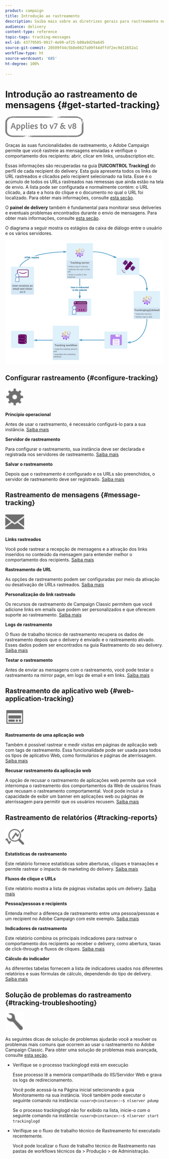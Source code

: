 ```yaml
---
product: campaign
title: Introdução ao rastreamento
description: Saiba mais sobre as diretrizes gerais para rastreamento no Adobe Campaign Classic.
audience: delivery
content-type: reference
topic-tags: tracking-messages
exl-id: 43779505-9917-4e99-af25-b00a9d29a645
source-git-commit: 20509f44c5b8e0827a09f44dffdf2ec9d11652a1
workflow-type: ht
source-wordcount: '685'
ht-degree: 100%

---
```


# Introdução ao rastreamento de mensagens {#get-started-tracking}

![](../../assets/common.svg)

Graças às suas funcionalidades de rastreamento, o Adobe Campaign permite que você rastreie as mensagens enviadas e verifique o comportamento dos recipients: abrir, clicar em links, unsubscription etc.

Essas informações são recuperadas na guia **[!UICONTROL Tracking]** do perfil de cada recipient do delivery. Esta guia apresenta todos os links de URL rastreados e clicados pelo recipient selecionado na lista. Esse é o acúmulo de todos os URLs rastreados nas remessas que ainda estão na tela de envio. A lista pode ser configurada e normalmente contém: o URL clicado, a data e a hora do clique e o documento no qual o URL foi localizado. Para obter mais informações, consulte [esta seção](../../platform/using/editing-a-profile.md#tracking-tab).

O **painel de delivery** também é fundamental para monitorar seus deliveries e eventuais problemas encontrados durante o envio de mensagens. Para obter mais informações, consulte [esta seção](delivery-dashboard.md).

O diagrama a seguir mostra os estágios da caixa de diálogo entre o usuário e os vários servidores.

![](assets/tracking-diagram.png)

## Configurar rastreamento {#configure-tracking}

<img src="assets/do-not-localize/icon-configure.svg" width="60px">

**Princípio operacional**

Antes de usar o rastreamento, é necessário configurá-lo para a sua instância. [Saiba mais](../../installation/using/deploying-an-instance.md#operating-principle)

**Servidor de rastreamento**

Para configurar o rastreamento, sua instância deve ser declarada e registrada nos servidores de rastreamento. [Saiba mais](../../installation/using/deploying-an-instance.md#tracking-server)

**Salvar o rastreamento**

Depois que o rastreamento é configurado e os URLs são preenchidos, o servidor de rastreamento deve ser registrado. [Saiba mais](../../installation/using/deploying-an-instance.md#saving-tracking)

## Rastreamento de mensagens {#message-tracking}

<img src="assets/do-not-localize/icon-message-tracking.svg" width="60px">

**Links rastreados**

Você pode rastrear a recepção de mensagens e a ativação dos links inseridos no conteúdo da mensagem para entender melhor o comportamento dos recipients. [Saiba mais](how-to-configure-tracked-links.md)

**Rastreamento de URL**

As opções de rastreamento podem ser configuradas por meio da ativação ou desativação de URLs rastreados. [Saiba mais](personalizing-url-tracking.md)

**Personalização do link rastreado**

Os recursos de rastreamento de Campaign Classic permitem que você adicione links em emails que podem ser personalizados e que oferecem suporte ao rastreamento. [Saiba mais](tracking-personalized-links.md)

**Logs de rastreamento**

O fluxo de trabalho técnico de rastreamento recupera os dados de rastreamento depois que o delivery é enviado e o rastreamento ativado. Esses dados podem ser encontrados na guia Rastreamento do seu delivery. [Saiba mais](accessing-the-tracking-logs.md)

**Testar o rastreamento**

Antes de enviar as mensagens com o rastreamento, você pode testar o rastreamento na mirror page, em logs de email e em links. [Saiba mais](testing-tracking.md)

## Rastreamento de aplicativo web {#web-application-tracking}

<img src="assets/do-not-localize/icon-web-app.svg" width="60px">

**Rastreamento de uma aplicação web**

Também é possível rastrear e medir visitas em páginas de aplicação web com tags de rastreamento. Essa funcionalidade pode ser usada para todos os tipos de aplicativo Web, como formulários e páginas de aterrissagem. [Saiba mais](../../web/using/tracking-a-web-application.md)

**Recusar rastreamento da aplicação web**

A opção de recusar o rastreamento de aplicações web permite que você interrompa o rastreamento dos comportamentos da Web de usuários finais que recusam o rastreamento comportamental. Você pode incluir a capacidade de exibir um banner em aplicações web ou páginas de aterrissagem para permitir que os usuários recusem. [Saiba mais](../../web/using/web-application-tracking-opt-out.md)

## Rastreamento de relatórios {#tracking-reports}

<img src="assets/do-not-localize/icon_monitor.svg" width="60px">

**Estatísticas de rastreamento**

Este relatório fornece estatísticas sobre aberturas, cliques e transações e permite rastrear o impacto de marketing do delivery. [Saiba mais](../../reporting/using/delivery-reports.md#tracking-statistics)

**Fluxos de clique e URLs**

Este relatório mostra a lista de páginas visitadas após um delivery. [Saiba mais](../../reporting/using/delivery-reports.md#urls-and-click-streams)

**Pessoa/pessoas e recipients**

Entenda melhor a diferença de rastreamento entre uma pessoa/pessoas e um recipient no Adobe Campaign com este exemplo. [Saiba mais](../../reporting/using/person-people-recipients.md)

**Indicadores de rastreamento**

Este relatório combina os principais indicadores para rastrear o comportamento dos recipients ao receber o delivery, como abertura, taxas de click-through e fluxos de cliques. [Saiba mais](../../reporting/using/delivery-reports.md#tracking-indicators)

**Cálculo do indicador**

As diferentes tabelas fornecem a lista de indicadores usados nos diferentes relatórios e suas fórmulas de cálculo, dependendo do tipo de delivery. [Saiba mais](../../reporting/using/indicator-calculation.md)

## Solução de problemas do rastreamento {#tracking-troubleshooting}

<img src="assets/do-not-localize/icon-troubleshooting.svg" width="60px">

As seguintes dicas de solução de problemas ajudarão você a resolver os problemas mais comuns que ocorrem ao usar o rastreamento no Adobe Campaign Classic. Para obter uma solução de problemas mais avançada, consulte [esta seção](tracking-troubleshooting.md).

* Verifique se o processo trackinglogd está em execução

   Esse processo lê a memória compartilhada do IIS/Servidor Web e grava os logs de redirecionamento.

   Você pode acessá-la na Página inicial selecionando a guia Monitoramento na sua instância. Você também pode executar o seguinte comando na instância: `<user>@<instance>:~$ nlserver pdump`

   Se o processo trackinglogd não for exibido na lista, inicie-o com o seguinte comando na instância: `<user>@<instance>:~$ nlserver start trackinglogd`

* Verifique se o fluxo de trabalho técnico de Rastreamento foi executado recentemente.

   Você pode localizar o fluxo de trabalho técnico de Rastreamento nas pastas de workflows técnicos da > Produção > de Administração.

